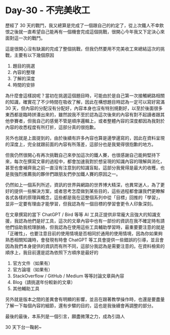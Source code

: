 # Day-30 - 不完美收工

歷經了 30 天的戰鬥，我又總算是完成了一個跟自己的約定了，從上次鐵人不幸飲恨之後就一直希望自己能再有一個機會完成這個挑戰，很開心今年我又下定決心來面對這一次的戰鬥。

這是很開心沒有缺漏的完成了整個挑戰，但我仍然要用不完美收工來總結這次的挑戰，主要有以下幾個原因

1. 題目的挑選
2. 內容的整理
3. 了解的深度
4. 時間的安排

為什麼會這樣說呢？當初在挑選這個題目時，可能由於是自己第一次接觸網路相關的知識，確實花了不少時間在吸收了解，因此在構想題目時認為一定可以寫好寫滿 30 天，但內容的分配沒有分配好，內容本身也沒有特別規劃好，以至於後面很多東西都是臨時拼湊出來的，雖然說我不至於認為這次後來的內容有對不起讀者跟其他參賽者，但我自己的感覺不管是順序邏輯上，或者整體內容的深度都因為我對於內容的收悉程度有所打折，這部分真的很抱歉。

另外也就是上面提到的，由於後續有許多內容也算是邊學邊寫的，因此在資料呈現的深度上，完全就跟前面的內容有所落差，這部分也是我覺得很抱歉的地方。

但我仍然很開心有再次挑戰自己來參加這次的鐵人賽，也很感謝自己能夠堅持下來，每次在撰寫文章的過程中，都會加速我對於想呈現的知識內容的理解與消化，甚至也會補齊我之前一直沒有注意到的知識盲點，這部分我覺得是最大的收穫，也是我強烈推薦我的夥伴們跟朋友們參加鐵人賽的原因之一。

仍然如上一個系列所述，資訊的世界與網路的世界博大精深，也異常迷人，為了更好的提供一些解決方案，或者思考怎麼做到某些目的，這些過程都會讓我們更瞭解各式各樣的原理與概念，這些都是我在這整個系列中從「目標」回推的「學習」，並非一定要有理由才能學習，但我認為有一個目標的學習會更令人印象深刻。

在文章撰寫的當下 ChatGPT / Bird 等等 AI 工具正提供非常龐大且強大的知識支援，我認為他們是好工具，這次的文章內容中也有一部份的資訊在我不確定時有請他們協助我梳理脈絡，但我認為在使用這些工具輔助學習時，最重要要注意的就是「正確性」，也要注意目前的使用情境是否相同於通用的使用情境，因為你如果夠熟悉相關知識時，會發現有時會 ChatGPT 等工具會提供一些錯誤的引導，並且會因為我們本身提供的資訊而有所不同，這部分我認為是需要注意的。在資料檢索的順序上，我目前還是認為依照下方順序是最好的

1. 官方文件（如果有）
2. 官方論壇（如果有）
3. StackOverflow / GitHub / Medium 等等討論文章與內容
4. Blog（請挑選年份較新的文章）
5. 其他輔助工具

另外就是版本之間的差異會有明顯的影響，並且在跟著教學操作時，也還是要盡量了解一下每個內容的細節，還有步驟的目的，這也是我後續會再調整的部分。

最後的最後，本系列是一個引言，願盡微薄之力，成為引路人

30 天下台一鞠躬~

